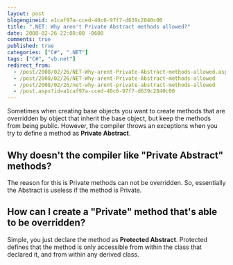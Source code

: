 ```yaml
---
layout: post
blogengineid: a1caf97a-cced-40c6-97f7-d639c2840c00
title: ".NET: Why aren't Private Abstract methods allowed?"
date: 2008-02-26 22:08:00 -0600
comments: true
published: true
categories: ["C#", ".NET"]
tags: ["C#", "vb.net"]
redirect_from: 
  - /post/2008/02/26/NET-Why-arent-Private-Abstract-methods-allowed.aspx
  - /post/2008/02/26/NET-Why-arent-Private-Abstract-methods-allowed
  - /post/2008/02/26/net-why-arent-private-abstract-methods-allowed
  - /post.aspx?id=a1caf97a-cced-40c6-97f7-d639c2840c00
---
```

<!-- more -->

Sometimes when creating base objects you want to create methods that are overridden by object that inherit the base object, but keep the methods from being public. However, the compiler throws an exceptions when you try to define a method as **Private Abstract**.

## Why doesn't the compiler like "Private Abstract" methods?

The reason for this is Private methods can not be overridden. So, essentially the Abstract is useless if the method is Private.

## How can I create a "Private" method that's able to be overridden?

Simple, you just declare the method as **Protected Abstract**. Protected defines that the method is only accessible from within the class that declared it, and from within any derived class.
